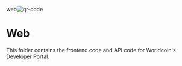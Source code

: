 web![qr-code](https://github.com/worldcoin/developer-portal/assets/171000603/a5c2c94b-6250-460e-93a5-a187acdcdd62)
# Web

This folder contains the frontend code and API code for Worldcoin's Developer Portal.
